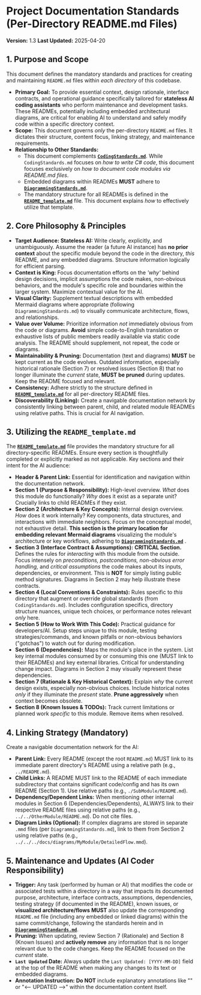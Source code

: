 # Project Documentation Standards (Per-Directory README.md Files)

**Version:** 1.3
**Last Updated:** 2025-04-20

## 1. Purpose and Scope

This document defines the mandatory standards and practices for creating and maintaining `README.md` files within *each directory* of this codebase.

* **Primary Goal:** To provide essential context, design rationale, interface contracts, and operational guidance specifically tailored for **stateless AI coding assistants** who perform maintenance and development tasks. These READMEs, potentially including embedded architectural diagrams, are critical for enabling AI to understand and safely modify code within a specific directory context.
* **Scope:** This document governs *only* the per-directory `README.md` files. It dictates their structure, content focus, linking strategy, and maintenance requirements.
* **Relationship to Other Standards:**
  * This document complements **[`CodingStandards.md`](./CodingStandards.md)**. While `CodingStandards.md` focuses on *how to write C# code*, this document focuses exclusively on *how to document code modules via README.md files*.
  * Embedded diagrams within READMEs **MUST** adhere to **[`DiagrammingStandards.md`](./DiagrammingStandards.md)**.
  * The mandatory structure for all READMEs is defined in the **[`README_template.md`](./README_template.md)** file. This document explains *how* to effectively utilize that template.

## 2. Core Philosophy & Principles

* **Target Audience: Stateless AI:** Write clearly, explicitly, and unambiguously. Assume the reader (a future AI instance) has **no prior context** about the specific module beyond the code in the directory, *this* README, and any embedded diagrams. Structure information logically for efficient parsing.
* **Context is King:** Focus documentation efforts on the *'why'* behind design decisions, implicit assumptions the code makes, non-obvious behaviors, and the module's specific role and boundaries within the larger system. Maximize contextual value for the AI.
* **Visual Clarity:** Supplement textual descriptions with embedded Mermaid diagrams where appropriate (following `DiagrammingStandards.md`) to visually communicate architecture, flows, and relationships.
* **Value over Volume:** Prioritize information *not* immediately obvious from the code or diagrams. **Avoid** simple code-to-English translation or exhaustive lists of public members readily available via static code analysis. The README should supplement, not repeat, the code or diagrams.
* **Maintainability & Pruning:** Documentation (text and diagrams) **MUST** be kept current as the code evolves. Outdated information, especially historical rationale (Section 7) or resolved issues (Section 8) that no longer illuminate the *current* state, **MUST be pruned** during updates. Keep the README focused and relevant.
* **Consistency:** Adhere strictly to the structure defined in **[`README_template.md`](./README_template.md)** for all per-directory README files.
* **Discoverability (Linking):** Create a navigable documentation network by consistently linking between parent, child, and related module READMEs using relative paths. This is crucial for AI navigation.

## 3. Utilizing the `README_template.md`

The **[`README_template.md`](./README_template.md)** file provides the mandatory structure for all directory-specific READMEs. Ensure every section is thoughtfully completed or explicitly marked as not applicable. Key sections and their intent for the AI audience:

* **Header & Parent Link:** Essential for identification and navigation within the documentation network.
* **Section 1 (Purpose & Responsibility):** High-level overview. *What* does this module do functionally? *Why* does it exist as a separate unit? Crucially links to child READMEs if they exist.
* **Section 2 (Architecture & Key Concepts):** Internal design overview. *How* does it work internally? Key components, data structures, and interactions with immediate neighbors. Focus on the conceptual model, not exhaustive detail. **This section is the primary location for embedding relevant Mermaid diagrams** visualizing the module's architecture or key workflows, adhering to **[`DiagrammingStandards.md`](./DiagrammingStandards.md)** .
* **Section 3 (Interface Contract & Assumptions):** **CRITICAL Section.** Defines the rules for *interacting* with this module from the outside. Focus intensely on *preconditions, postconditions, non-obvious error handling,* and *critical assumptions* the code makes about its inputs, dependencies, or environment. This is **NOT** for simply listing public method signatures. Diagrams in Section 2 may help illustrate these contracts.
* **Section 4 (Local Conventions & Constraints):** Rules specific to *this* directory that augment or override global standards (from `CodingStandards.md`). Includes configuration specifics, directory structure nuances, unique tech choices, or performance notes relevant *only* here.
* **Section 5 (How to Work With This Code):** Practical guidance for developers/AI. Setup steps unique to this module, testing strategies/commands, and known pitfalls or non-obvious behaviors ("gotchas") to watch out for during modification.
* **Section 6 (Dependencies):** Maps the module's place in the system. List key internal modules consumed by or consuming this one (MUST link to their READMEs) and key external libraries. Critical for understanding change impact. Diagrams in Section 2 may visually represent these dependencies.
* **Section 7 (Rationale & Key Historical Context):** Explain *why* the current design exists, especially non-obvious choices. Include historical notes *only* if they illuminate the *present* state. **Prune aggressively** when context becomes obsolete.
* **Section 8 (Known Issues & TODOs):** Track current limitations or planned work *specific* to this module. Remove items when resolved.

## 4. Linking Strategy (Mandatory)

Create a navigable documentation network for the AI:

* **Parent Link:** Every README (except the root `README.md`) MUST link to its immediate parent directory's README using a relative path (e.g., `../README.md`).
* **Child Links:** A README MUST link to the README of each immediate subdirectory that contains significant code/config and has its own README (Section 1). Use relative paths (e.g., `./SubModule/README.md`).
* **Dependency/Dependent Links:** When mentioning other internal modules in Section 6 (Dependencies/Dependents), ALWAYS link to their respective README files using relative paths (e.g., `../../OtherModule/README.md`). Do not cite files.
* **Diagram Links (Optional):** If complex diagrams are stored in separate `.mmd` files (per `DiagrammingStandards.md`), link to them from Section 2 using relative paths (e.g., `../../../docs/diagrams/MyModule/DetailedFlow.mmd`).

## 5. Maintenance and Updates (AI Coder Responsibility)

* **Trigger:** Any task (performed by human or AI) that modifies the code or associated tests within a directory in a way that impacts its documented purpose, architecture, interface contracts, assumptions, dependencies, testing strategy (if documented in the README), known issues, or **visualized architecture/flows** **MUST** also update the corresponding `README.md` file (including any embedded or linked diagrams) within the same commit/change, following the standards herein and in **[`DiagrammingStandards.md`](./DiagrammingStandards.md)**.
* **Pruning:** When updating, review Section 7 (Rationale) and Section 8 (Known Issues) and **actively remove** any information that is no longer relevant due to the code changes. Keep the README focused on the *current* state.
* **`Last Updated` Date:** Always update the `Last Updated: [YYYY-MM-DD]` field at the top of the README when making any changes to its text or embedded diagrams.
* **Annotation Instruction:** **Do NOT** include explanatory annotations like "" or "<-- UPDATED -->" within the documentation content itself.

